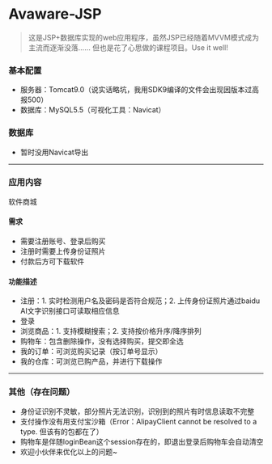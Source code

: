 # Avaware-JSP
>这是JSP+数据库实现的web应用程序，虽然JSP已经随着MVVM模式成为主流而逐渐没落……
但也是花了心思做的课程项目。Use it well!
### 基本配置
+ 服务器：Tomcat9.0（说实话略坑，我用SDK9编译的文件会出现因版本过高报500）
+ 数据库：MySQL5.5（可视化工具：Navicat）
### 数据库
+ 暂时没用Navicat导出
---
### 应用内容
软件商城
#### 需求
+ 需要注册账号、登录后购买
+ 注册时需要上传身份证照片
+ 付款后方可下载软件
#### 功能描述
+ 注册：1. 实时检测用户名及密码是否符合规范；2. 上传身份证照片通过baidu AI文字识别接口可读取相应信息
+ 登录
+ 浏览商品：1. 支持模糊搜索；2. 支持按价格升序/降序排列
+ 购物车：包含删除操作，没有选择购买，提交即全选
+ 我的订单：可浏览购买记录（按订单号显示）
+ 我的仓库：可浏览已购产品，并进行下载操作
---
### 其他（存在问题）
+ 身份证识别不灵敏，部分照片无法识别，识别到的照片有时信息读取不完整
+ 支付操作没有用支付宝沙箱（Error：AlipayClient cannot be resolved to a type. 但该有的包都在了）
+ 购物车是伴随loginBean这个session存在的，即退出登录后购物车会自动清空
+ 欢迎小伙伴来优化以上的问题~
